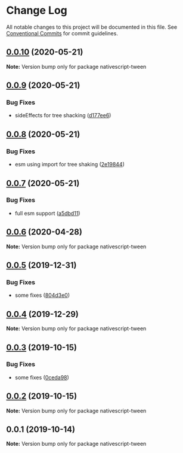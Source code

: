 # Change Log

All notable changes to this project will be documented in this file.
See [Conventional Commits](https://conventionalcommits.org) for commit guidelines.

## [0.0.10](https://github.com/farfromrefug/nativescript-tween/compare/v0.0.9...v0.0.10) (2020-05-21)

**Note:** Version bump only for package nativescript-tween





## [0.0.9](https://github.com/farfromrefug/nativescript-tween/compare/v0.0.8...v0.0.9) (2020-05-21)


### Bug Fixes

* sideEffects for tree shacking ([d177ee6](https://github.com/farfromrefug/nativescript-tween/commit/d177ee6f3fa8df9650e447143d4dff11d4760db9))





## [0.0.8](https://github.com/farfromrefug/nativescript-tween/compare/v0.0.7...v0.0.8) (2020-05-21)


### Bug Fixes

* esm using import for tree shaking ([2e19844](https://github.com/farfromrefug/nativescript-tween/commit/2e19844135f907735973027c1a2b04b4bd09c762))





## [0.0.7](https://github.com/farfromrefug/nativescript-tween/compare/v0.0.6...v0.0.7) (2020-05-21)


### Bug Fixes

* full esm support ([a5dbd11](https://github.com/farfromrefug/nativescript-tween/commit/a5dbd115d3682be27050f6a15170167e5025fca3))





## [0.0.6](https://github.com/farfromrefug/nativescript-tween/compare/v0.0.5...v0.0.6) (2020-04-28)

**Note:** Version bump only for package nativescript-tween





## [0.0.5](https://github.com/Akylas/nativescript-tween/compare/v0.0.4...v0.0.5) (2019-12-31)


### Bug Fixes

* some fixes ([804d3e0](https://github.com/Akylas/nativescript-tween/commit/804d3e0daf224320d0b6aac953f29db98accf065))





## [0.0.4](https://github.com/Akylas/nativescript-tween/compare/v0.0.3...v0.0.4) (2019-12-29)

**Note:** Version bump only for package nativescript-tween





## [0.0.3](https://github.com/Akylas/nativescript-tween/compare/v0.0.2...v0.0.3) (2019-10-15)


### Bug Fixes

* some fixes ([0ceda98](https://github.com/Akylas/nativescript-tween/commit/0ceda98a1e30b445847332f189f4b2e7bb44fa57))





## [0.0.2](https://github.com/Akylas/nativescript-tween/compare/v0.0.1...v0.0.2) (2019-10-15)

**Note:** Version bump only for package nativescript-tween





## 0.0.1 (2019-10-14)

**Note:** Version bump only for package nativescript-tween
